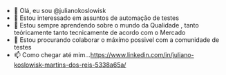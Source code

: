 - 👋 Olá, eu sou @julianokoslowisk
- 👀 Estou interessado em assuntos de automação de testes
- 🌱 Estou sempre aprendendo sobre o mundo da Qualidade , tanto teóricamente tanto tecnicamente de acordo com o Mercado
- 💞️ Estou procurando colaborar o máxímo possivel com a comunidade de testes
- 📫 Como chegar até mim...https://www.linkedin.com/in/juliano-koslowisk-martins-dos-reis-5338a65a/



<!---
julianokoslowisk/julianokoslowisk is a ✨ special ✨ repository because its `README.md` (this file) appears on your GitHub profile.
You can click the Preview link to take a look at your changes.
--->
